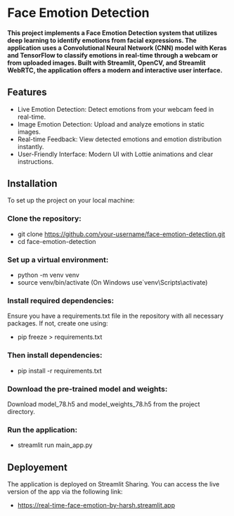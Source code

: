 
# Face Emotion Detection




#### This project implements a Face Emotion Detection system that utilizes deep learning to identify emotions from facial expressions. The application uses a Convolutional Neural Network (CNN) model with Keras and TensorFlow to classify emotions in real-time through a webcam or from uploaded images. Built with Streamlit, OpenCV, and Streamlit WebRTC, the application offers a modern and interactive user interface.
## Features

 - Live Emotion Detection: Detect emotions from your webcam feed in real-time.
 - Image Emotion Detection: Upload and analyze emotions in static images.
 - Real-time Feedback: View detected emotions and emotion distribution instantly.
 - User-Friendly Interface: Modern UI with Lottie animations and clear instructions.

## Installation

To set up the project on your local machine:

### Clone the repository:
- git clone https://github.com/your-username/face-emotion-detection.git
- cd face-emotion-detection

### Set up a virtual environment:
- python -m venv venv
- source venv/bin/activate (On Windows use`venv\Scripts\activate)

### Install required dependencies:
Ensure you have a requirements.txt file in the repository with all necessary packages. If not, create one using:
- pip freeze > requirements.txt

### Then install dependencies:
- pip install -r requirements.txt

### Download the pre-trained model and weights:
Download model_78.h5 and model_weights_78.h5 from the project directory.

### Run the application:
- streamlit run main_app.py
## Deployement
The application is deployed on Streamlit Sharing. You can access the live version of the app via the following link:
- https://real-time-face-emotion-by-harsh.streamlit.app


